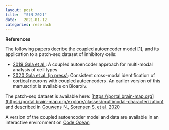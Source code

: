 ```yaml
---
layout: post
title:  "SfN 2021"
date:   2021-01-12
categories: reserach
---
```


**References**

The following papers decribe the coupled autoencoder model [1], and its application to a patch-seq dataset of inhibitory cells:
- [2019 Gala et al.](http://papers.nips.cc/paper/9125-a-coupled-autoencoder-approach-for-multi-modal-analysis-of-cell-types): A coupled autoencoder approach for multi-modal analysis of cell types 
 - [2020 Gala et al. (in press)](https://www.dropbox.com/s/7itda0g8c4p2135/2020_Gala_Revised.pdf?dl=0): Consistent cross-modal identification of cortical neurons with coupled autoencoders. An earlier version of this manuscript is available on Bioarxiv. 
 
 The patch-seq dataset is available here: [https://portal.brain-map.org](https://portal.brain-map.org/explore/classes/multimodal-characterization) and described in [Gouwens N., Sorensen S. et al. 2020](https://www.sciencedirect.com/science/article/abs/pii/S009286742031254X)

A version of the coupled autoencoder model and data are available in an interactive environment on [Code Ocean](https://codeocean.com/capsule/6320801/tree/v1)